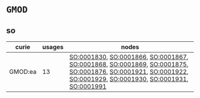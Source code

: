 # `GMOD`

## so

| curie   |   usages | nodes                                                                                                                                                                                                                                                                                                                                                                                                                                                                                                                                                                                                                                                       |
|---------|----------|-------------------------------------------------------------------------------------------------------------------------------------------------------------------------------------------------------------------------------------------------------------------------------------------------------------------------------------------------------------------------------------------------------------------------------------------------------------------------------------------------------------------------------------------------------------------------------------------------------------------------------------------------------------|
| GMOD:ea |       13 | [SO:0001830](https://bioregistry.io/SO:0001830), [SO:0001866](https://bioregistry.io/SO:0001866), [SO:0001867](https://bioregistry.io/SO:0001867), [SO:0001868](https://bioregistry.io/SO:0001868), [SO:0001869](https://bioregistry.io/SO:0001869), [SO:0001875](https://bioregistry.io/SO:0001875), [SO:0001876](https://bioregistry.io/SO:0001876), [SO:0001921](https://bioregistry.io/SO:0001921), [SO:0001922](https://bioregistry.io/SO:0001922), [SO:0001929](https://bioregistry.io/SO:0001929), [SO:0001930](https://bioregistry.io/SO:0001930), [SO:0001931](https://bioregistry.io/SO:0001931), [SO:0001991](https://bioregistry.io/SO:0001991) |

